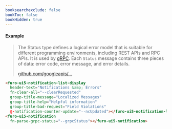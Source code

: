 ```yaml
---
booksearchexclude: false
bookToc: false
bookHidden: true
---
```


#### Example

<script type="module" src="/init.js"></script>
<furo-demo-snippet>
<template>
<furo-vertical-flex>
<div>
<furo-ui5-button @-click="--showStatusClicked" design="Emphasized">show google rpc status messages</furo-ui5-button>
<furo-ui5-button @-click="--clearRequested">clear messages</furo-ui5-button> 
</div>
<div flex scroll>
<furo-ui5-notification-list-display 
  header-text="Notifications &amp; Errors" 
  fn-clear-all="--clearRequested" 
  group-title-message="Localized Messages" 
  group-title-help="Helpful information" group-title-bad-request="Field Violations" @-notification-counter-update="--notificationCounterUpdated"></furo-ui5-notification-list-display>
  <furo-ui5-notification fn-parse-grpc-status="--grpcStatus"></furo-ui5-notification>
</div>
</furo-vertical-flex>
<furo-fetch-json
  fn-fetch="--showStatusClicked"
  src="/notification/grpc.json"
  @-data="--grpcStatus"
></furo-fetch-json>
</template>
</furo-demo-snippet>


> The Status type defines a logical error model that is suitable for different programming environments, including REST APIs and RPC APIs. It is used by [gRPC](https://github.com/grpc). Each `Status` message contains three pieces of data: error code, error message, and error details.</p>
<a href="https://github.com/googleapis/googleapis/blob/master/google/rpc/status.proto">github.com/googleapis/...</a>

```html
<furo-ui5-notification-list-display 
  header-text="Notifications &amp; Errors" 
  fn-clear-all="--clearRequested" 
  group-title-message="Localized Messages" 
  group-title-help="Helpful information" 
  group-title-bad-request="Field Violations" 
  @-notification-counter-update="--ncUpdated"></furo-ui5-notification-list-display>
<furo-ui5-notification 
  fn-parse-grpc-status="--grpcStatus"></furo-ui5-notification>
```
